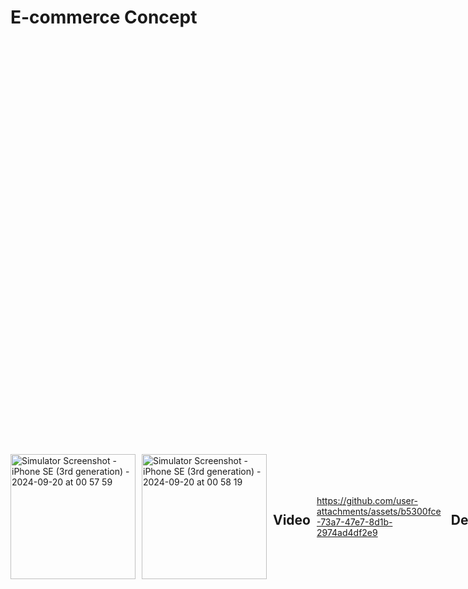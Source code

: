 # E-commerce Concept

<div style="display: flex; gap: 10px; align-items: center;">

  <img src="https://github.com/user-attachments/assets/6ee31570-3ffd-4feb-b161-5b819d37e455" alt="Simulator Screenshot - iPhone SE (3rd generation) - 2024-09-20 at 00 57 59" width="200"/>

  <img src="https://github.com/user-attachments/assets/58ba8c46-9bf5-4fb3-a5da-6bffd98556ca" alt="Simulator Screenshot - iPhone SE (3rd generation) - 2024-09-20 at 00 58 19" width="200"/>

## Video
https://github.com/user-attachments/assets/b5300fce-73a7-47e7-8d1b-2974ad4df2e9


## Descripción
Este proyecto es una aplicación de e-commerce desarrollada en Flutter que permite a los usuarios explorar productos, ver detalles específicos, y realizar acciones como agregar productos al carrito. La aplicación sigue la arquitectura limpia (Clean Architecture) para mantener un código modular, fácil de mantener y escalable.

## Flutter y Dependencias


### Versión de Flutter
- **SDK de Flutter:** `>=3.4.1 <4.0.0`
- **Versión actual del proyecto:** 1.0.0+1

### Dependencias Principales

#### Framework y Utilidades
- **flutter:** SDK de Flutter.
- **cupertino_icons:** ^1.0.6 - Conjunto de iconos de iOS.
- **google_fonts:** ^6.2.1 - Fuentes de Google para una mejor tipografía.
- **responsive_framework:** ^1.4.0 - Herramienta para crear interfaces de usuario responsivas.
- **flutter_bloc:** ^8.1.6 - Manejo de estado con Bloc.
- **get_it:** ^7.7.0 - Inyección de dependencias.

#### Manejo de Datos y Lógica
- **async:** ^2.11.0 - Soporte para programación asincrónica.
- **equatable:** ^2.0.5 - Comparación de objetos.
- **dio:** ^5.7.0 - Cliente HTTP para peticiones a la API.
- **json_annotation:** ^4.9.0 - Anotaciones para la serialización JSON.
- **flutter_secure_storage:** ^4.2.1 - Almacenamiento seguro para datos sensibles.

#### Manejo de Errores y Loggers
- **talker:** ^4.4.1 - Logger de aplicaciones para Flutter.
- **talker_dio_logger:** ^4.4.1 - Logger para peticiones HTTP con Dio.
- **talker_bloc_logger:** ^4.4.1 - Logger para manejo de estados con Bloc.

#### Concurrencia y Transformaciones de Streams
- **stream_transform:** ^2.1.0 - Transformaciones avanzadas de streams.
- **bloc_concurrency:** ^0.2.5 - Concurrencia para eventos de Bloc.

#### UI y Widgets Adicionales
- **cached_network_image:** ^3.4.1 - Carga de imágenes con cache.
- **flutter_rating_bar:** ^4.0.1 - Barra de calificación de estrellas.

### Dependencias para Pruebas
- **flutter_test:** SDK de Flutter - Herramientas de prueba para Flutter.
- **flutter_lints:** ^3.0.0 - Reglas de lint para mantener la calidad del código.
- **json_serializable:** ^6.8.0 - Generación automática de código para JSON.
- **build_runner:** ^2.4.11 - Utilidad para generar código automáticamente.
- **mockito:** ^5.4.4 - Herramienta para la creación de mocks en tests.
- **bloc_test:** ^9.1.7 - Herramientas de prueba para Bloc.

## Documentación de Pruebas Realizadas

### 1. Pruebas Unitarias
Se realizaron pruebas unitarias para verificar la lógica de negocio, asegurando que los repositorios y servicios de datos funcionen correctamente con diferentes escenarios, incluyendo manejo de errores.

### 2. Pruebas de Widgets
Las pruebas de widgets se llevaron a cabo para validar la correcta renderización y funcionamiento de componentes de UI, como listas de productos y detalles de productos. Se utilizaron `WidgetTester` y `Mocktail` para simular interacciones y verificar la navegación entre vistas.

### 3. Pruebas de Bloc
Se probaron los BLoCs para asegurar que manejen los eventos correctamente y actualicen el estado de acuerdo con las acciones del usuario, como refrescar la lista de productos o cargar más elementos al hacer scroll.

### Resultados Obtenidos
- Todos los tests unitarios y de widgets se ejecutaron con éxito, asegurando un comportamiento estable y predecible de la aplicación.
- No se encontraron errores críticos durante las pruebas, y los casos de uso comunes fueron manejados adecuadamente.
- Los componentes de la UI se renderizan como se espera y responden correctamente a las acciones del usuario.

## Cómo Ejecutar las Pruebas
Para ejecutar todas las pruebas, sigue estos pasos:

1. Clona este repositorio y navega al directorio del proyecto.
2. Asegúrate de tener Flutter instalado y configurado correctamente.
3. Abre una terminal y ejecuta el siguiente comando:

   ```bash
   flutter test
    ```
Esto ejecutará todas las pruebas unitarias y de widgets dentro de la carpeta test.

## Cómo Ejecutar la Aplicación

```bash
Flutter 3.22.1 • channel stable • https://github.com/flutter/flutter.git
Framework • revision a14f74ff3a (4 months ago) • 2024-05-22 11:08:21 -0500
Engine • revision 55eae6864b
Tools • Dart 3.4.1 • DevTools 2.34.3
```

```bash
   flutter run --debug -t lib/main.dart
```

Esto ejecutará la apliación, no se olvide de tener un emulador abierto o el ceclular conectado.

## Estructura del proyecto
```plaintext
lib/
│
├── app_config/
│   ├── error/
│   │   └── failure.dart
│   │
│   ├── http_client/
│   │   ├── api_client.dart
│   │   └── api_client_impl.dart
│   │
│   ├── injector/
│   │   └── injector.dart
│   │
│   ├── style/
│   │   └── app_palette.dart
│   │
│   └── utils/
│       ├── test_helper.dart
│       └── my_app.dart
│
├── features/
│   └── product/
│       ├── data/
│       │   ├── datasource/
│       │   ├── models/
│       │   └── repositories/
│       │
│       ├── domain/
│       │   ├── entities/
│       │   └── repositories/
│       │
│       └── ui/
│           ├── bloc/
│           ├── pages/
│           ├── view/
│           └── widgets/
│
└── main.dart
```
Use una arquitectura limpia con 3 capaz, pero, sin casos de usos para ganar tiempo. La carpeta de ***Test*** presenta la misma estructura.

## Reporte WakaTime
Reporte de las horas trabajadas en el proyecto.
<img width="800" alt="Screenshot 2024-09-20 at 1 01 18 AM" src="https://github.com/user-attachments/assets/667e4bf3-3bc2-4885-8c55-f4e71e908cfc">

## Video de la evolución del trabajo
#### Primer fetch de productos
https://github.com/user-attachments/assets/82fd5ff0-12e4-4444-8734-6148d6f715e0
### Comenzado la pantalla de detalle
https://github.com/user-attachments/assets/bfde3fb7-e0d2-4de4-acdc-edf3cf311944
### Diseño de inspiración
![detalle](https://github.com/user-attachments/assets/b299c0f5-d87d-4e9a-a12c-34c9cc31d15c)









